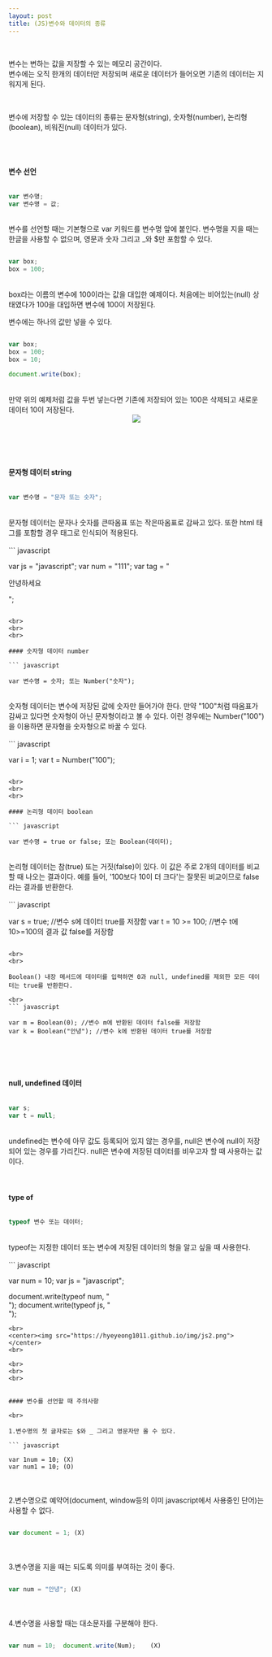 ```yaml
---
layout: post
title: (JS)변수와 데이터의 종류
---
```


<br>

변수는 변하는 값을 저장할 수 있는 메모리 공간이다.   
변수에는 오직 한개의 데이터만 저장되며 새로운 데이터가 들어오면 기존의 데이터는 지워지게 된다. 

<br>

변수에 저장할 수 있는 데이터의 종류는 문자형(string), 숫자형(number), 논리형(boolean), 비워진(null) 데이터가 있다. 

<br>
<br>

#### 변수 선언

``` javascript

var 변수명;
var 변수명 = 값;

```
<br>
변수를 선언할 때는 기본형으로 var 키워드를 변수명 앞에 붙인다.   
변수명을 지을 때는 한글을 사용할 수 없으며, 영문과 숫자 그리고 _와 $만 포함할 수 있다. 
<br>

``` javascript

var box;
box = 100;

```
<br>
box라는 이름의 변수에 100이라는 값을 대입한 예제이다.   
처음에는 비어있는(null) 상태였다가 100을 대입하면 변수에 100이 저장된다.

<br>

변수에는 하나의 값만 넣을 수 있다. 
<br>
``` javascript

var box;
box = 100; 
box = 10;

document.write(box);

```
<br>
만약 위의 예제처럼 값을 두번 넣는다면 기존에 저장되어 있는 100은 삭제되고 새로운 데이터 10이 저장된다. 

<br>
<center><img src="https://hyeyeong1011.github.io/img/js1.png"></center>
<br>

<br>
<br>
<br>

#### 문자형 데이터 string

``` javascript

var 변수명 = "문자 또는 숫자";

```
<br>
문자형 데이터는 문자나 숫자를 큰따옴표 또는 작은따옴표로 감싸고 있다.  
또한 html 태그를 포함할 경우 태그로 인식되어 적용된다. 
<br>
<br>
``` javascript

var js = "javascript";
var num = "111";
var tag = "<p>안녕하세요</p>";

```

<br>
<br>
<br>

#### 숫자형 데이터 number

``` javascript

var 변수명 = 숫자; 또는 Number("숫자");

```
<br>
숫자형 데이터는 변수에 저장된 값에 숫자만 들어가야 한다.   
만약 "100"처럼 따옴표가 감싸고 있다면 숫자형이 아닌 문자형이라고 볼 수 있다. 이런 경우에는 Number("100")을 이용하면 문자형을 숫자형으로 바꿀 수 있다. 
<br>
<br>
``` javascript

var i = 1;
var t = Number("100");

```

<br>
<br>
<br>

#### 논리형 데이터 boolean

``` javascript

var 변수명 = true or false; 또는 Boolean(데이터);

```
<br>
논리형 데이터는 참(true) 또는 거짓(false)이 있다. 이 값은 주로 2개의 데이터를 비교할 때 나오는 결과이다.  
예를 들어, '100보다 10이 더 크다'는 잘못된 비교이므로 false라는 결과를 반환한다. 
<br>
<br>
``` javascript

var s = true; //변수 s에 데이터 true를 저장함
var t = 10 >= 100; //변수 t에 10>=100의 결과 값 false를 저장함

```

<br>
<br>

Boolean() 내장 메서드에 데이터를 입력하면 0과 null, undefined를 제외한 모든 데이터는 true를 반환한다. 

<br>
``` javascript

var m = Boolean(0); //변수 m에 반환된 데이터 false를 저장함
var k = Boolean("안녕"); //변수 k에 반환된 데이터 true를 저장함

```

<br>
<br>
<br>

#### null, undefined 데이터

``` javascript

var s;
var t = null;

```
<br>
undefined는 변수에 아무 값도 등록되어 있지 않는 경우를, null은 변수에 null이 저장되어 있는 경우를 가리킨다.  
null은 변수에 저장된 데이터를 비우고자 할 때 사용하는 값이다. 

<br>
<br>
<br>

#### type of

``` javascript

typeof 변수 또는 데이터;

```
<br>
typeof는 지정한 데이터 또는 변수에 저장된 데이터의 형을 알고 싶을 때 사용한다. 

<br>
<br>
``` javascript

var num = 10;
var js = "javascript";

document.write(typeof num, "<br>");
document.write(typeof js, "<br>");

```
<br>
<center><img src="https://hyeyeong1011.github.io/img/js2.png"></center>
<br>

<br>
<br>
<br>


#### 변수를 선언할 때 주의사항

<br>

1.변수명의 첫 글자로는 $와 _ 그리고 영문자만 올 수 있다. 

``` javascript

var 1num = 10; (X)
var num1 = 10; (O)

```

<br>
<br>
2.변수명으로 예약어(document, window등의 이미 javascript에서 사용중인 단어)는 사용할 수 없다.

``` javascript

var document = 1; (X)

```

<br>
<br>
3.변수명을 지을 때는 되도록 의미를 부여하는 것이 좋다.

``` javascript

var num = "안녕"; (X)

```

<br>
<br>
4.변수명을 사용할 때는 대소문자를 구분해야 한다. 

``` javascript

var num = 10;  document.write(Num);    (X)

```


<br>
